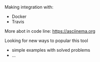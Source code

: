 Making integration with:
 + Docker
 + Travis 


More abot in code line:
    https://asciinema.org

 
Looking for new ways to popular this tool
 + simple examples with solved problems 
 + ... 
